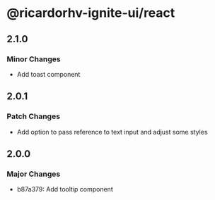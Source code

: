 # @ricardorhv-ignite-ui/react

## 2.1.0

### Minor Changes

- Add toast component

## 2.0.1

### Patch Changes

- Add option to pass reference to text input and adjust some styles

## 2.0.0

### Major Changes

- b87a379: Add tooltip component
